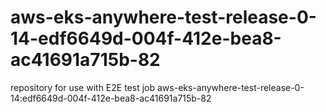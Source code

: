 # aws-eks-anywhere-test-release-0-14-edf6649d-004f-412e-bea8-ac41691a715b-82
repository for use with E2E test job aws-eks-anywhere-test-release-0-14:edf6649d-004f-412e-bea8-ac41691a715b-82
